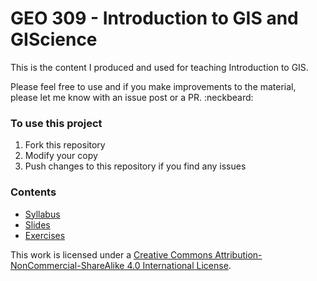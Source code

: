 # GEO 309 - Introduction to GIS and GIScience

This is the content I produced and used for teaching Introduction to GIS.

Please feel free to use and if you make improvements to the material, please let me know with an issue post or a PR. :neckbeard:

### To use this project

1. Fork this repository
2. Modify your copy
3. Push changes to this repository if you find any issues

### Contents

* [Syllabus](syllabus/README.md)
* [Slides](slides/README.md)
* [Exercises](exercises/README.md)

This work is licensed under a [Creative Commons Attribution-NonCommercial-ShareAlike 4.0 International License](http://creativecommons.org/licenses/by-nc-sa/4.0/).
